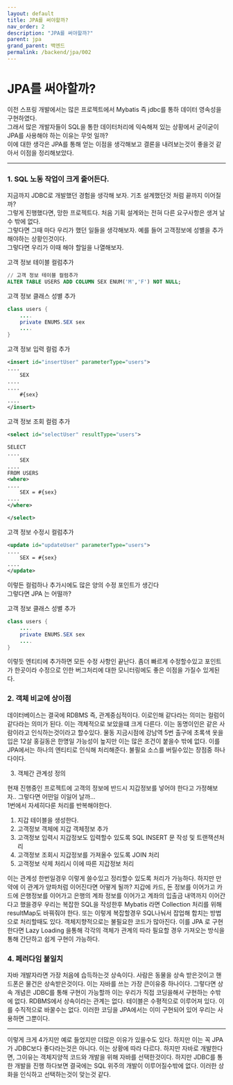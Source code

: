 ```yaml
---
layout: default
title: JPA를 써야할까?
nav_order: 2
description: "JPA를 써야할까?"
parent: jpa
grand_parent: 백엔드
permalink: /backend/jpa/002
---
```

# JPA를 써야할까?

이전 스프링 개발에서는 많은 프로젝트에서 Mybatis 즉 jdbc를 통하 데이터 영속성을 구현하였다.  
그래서 많은 개발자들이 SQL을 통한 데이터처리에 익숙해져 있는 상황에서 굳이굳이 JPA를 사용해야 하는 이유는 무엇 일까?  
이에 대한 생각은 JPA를 통해 얻는 이점을 생각해보고 결론을 내려보는것이 좋을것 같아서 이점을 정리해보았다.

---


### 1. SQL 노동 작업이 크게 줄어든다.  

지금까지 JDBC로 개발했던 경험을 생각해 보자. 기초 설계했던것 처럼 끝까지 이어질까?  
그렇게 진행했다면, 망한 프로젝트다. 처음 기획 설계와는 전혀 다른 요구사항은 생겨 날수 밖에 없다.  
그렇다면 그때 마다 우리가 했던 일들을 생각해보자. 예를 들어 고객정보에 성별을 추가해야하는 상황인것이다.  
그렇다면 우리가 이때 해야 할일을 나열해보자.  

고객 정보 테이블 컬럼추가  
```sql
// 고객 정보 테이블 컬럼추가
ALTER TABLE USERS ADD COLUMN SEX ENUM('M','F') NOT NULL;
```

고객 정보 클래스 성별 추가
```java
class users {
    ....
    private ENUMS.SEX sex
    ....
}
```

고객 정보 입력 컬럼 추가
```xml
<insert id="insertUser" parameterType="users">
....
    SEX
....
....
    #{sex}
....
</insert>
```

고객 정보 조회 컬럼 추가
```xml
<select id="selectUser" resultType="users">

SELECT
....
    SEX
....
FROM USERS
<where> 
....
    SEX = #{sex}
....
</where>

</select>
```
고객 정보 수정시 컬럼추가  
```xml
<update id="updateUser" parameterType="users">
....
    SEX = #{sex}
....
</update>
```
  
이렇든 컬럼하나 추가시에도 많은 양의 수정 포인트가 생긴다  
그렇다면 JPA 는 어떨까?  

고객 정보 클래스 성별 추가
```java
class users {
    ....
    private ENUMS.SEX sex
    ....
}
```
  
이렇듯 엔티티에 추가하면 모든 수정 사항인 끝난다. 좀더 빠르게 수정할수있고 포인트가 한곳이라 수정으로 인한 버그처리에 대한 모니터링에도 좋은 이점을 가질수 있게된다.

### 2. 객체 비교에 상이점

데이터베이스는 결국에 RDBMS 즉, 관계중심적이다. 이로인해 같다라는 의미는 컬럼이 같다라는 의미가 된다. 이는 객체적으로 보았을떄 크게 다른다. 이는 동명이인은 같은 사람이라고 인식하는것이라고 할수있다. 물동 지금시점에 강남역 5번 출구에 초록색 옷을 입은 12살 홍길동은 한명일 가능성이 높지만 이는 많은 조건이 붙을수 밖에 없다. 이를 JPA에서는 하나의 엔티티로 인식해 처리해준다. 불필요 소스를 버릴수있는 장점중 하나다이다.

3. 객체간 관계성 정의

현재 진행중인 프로젝트에 고객의 정보에 반드시 지갑정보를 넣어야 한다고 가정해보자.. 그렇다면 어떤일 이일어 날까...  
1번에서 자세히다룬 처리를 반복해야한다. 

1. 지갑 테이블을 생성한다.
2. 고객정보 객체에 지갑 객체정보 추가
3. 고객정보 입력시 지갑정보도 입력할수 있도록 SQL INSERT 문 작성 및 트랜잭션처리
4. 고객정보 조회시 지갑정보를 가져올수 있도록 JOIN 처리
5. 고객정보 삭제 처리시 이에 따른 지갑정보 처리

이는 관계성 한번일경우 이렇게 쓸수있고 정리할수 있도록 처리가 가능하다. 하지만 만약에 이 관계가 양파처럼 이어진다면 어떻게 될까? 지갑에 카드, 돈 정보를 이어가고 카드에 은행정보를 이어가고 은행의 계좌 정보를 이어가고 계좌의 입출금 내역까지 이어간다고 했을경우 우리는 복잡한 SQL을 작성한후 Mybatis 라면 Collection 처리를 위해 resultMap도 바꿔줘야 한다. 또는 이렇게 복잡할경우 SQL나눠서 잡업해 합치는 방법으로 처리할때도 있다. 객체지향적으로는 불필요한 코드가 많아진다. 이를 JPA 로 구현한다면 Lazy Loading 을통해 각각의 객체가 관계의 따라 필요할 경우 가져오는 방식을 통해 간단하고 쉽게 구현이 가능하다.

### 4. 페러다임 불일치

자바 개발자라면 가장 처음에 습득하는것 상속이다. 사람은 동물을 상속 받은것이고 핸드폰은 물건은 상속받은것이다. 이는 자바를 쓰는 가장 큰이유중 하나이다. 그렇다면 상속 개념은 JDBC를 통해 구현이 가능할까 이는 우리가 직접 코딩을해서 구현하는 수밖에 없다. RDBMS에서 상속이라는 관계는 없다. 테이블은 수평적으로 이루어져 있다. 이를 수직적으로 바꿀수는 없다. 이러한 코딩을 JPA에서는 이미 구현되어 있어 우리는 사용하면 그뿐이다.

---

이렇게 크게 4가지만 예로 들었지만 더많은 이유가 있을수도 있다. 하지만 이는 꼭 JPA가 JDBC보다 좋다라는것은 아니다. 이는 상황에 따라 다르다. 하지만 자바로 개발한다면, 그이유는 객체지양적 코드와 개발을 위해 자바를 선택한것이다. 하지만 JDBC를 통한 개발을 진행 하다보면 결국에는 SQL 위주의 개발이 이루어질수밖에 없다. 이러한 상화을 인식하고 선택하는것이 맞는것 같다.
